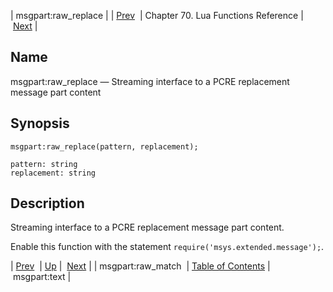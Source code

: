 | msgpart:raw_replace |
| [Prev](lua.ref.msgpart_raw_match)  | Chapter 70. Lua Functions Reference |  [Next](lua.ref.msgpart_text2) |

<a name="lua.ref.msgpart_raw_replace"></a>
## Name

msgpart:raw_replace — Streaming interface to a PCRE replacement message part content

<a name="idp17165568"></a>
## Synopsis

`msgpart:raw_replace(pattern, replacement);`

```
pattern: string
replacement: string
```
<a name="idp17168528"></a>
## Description

Streaming interface to a PCRE replacement message part content.

Enable this function with the statement `require('msys.extended.message');`.

| [Prev](lua.ref.msgpart_raw_match)  | [Up](lua.function.details) |  [Next](lua.ref.msgpart_text2) |
| msgpart:raw_match  | [Table of Contents](index) |  msgpart:text |

